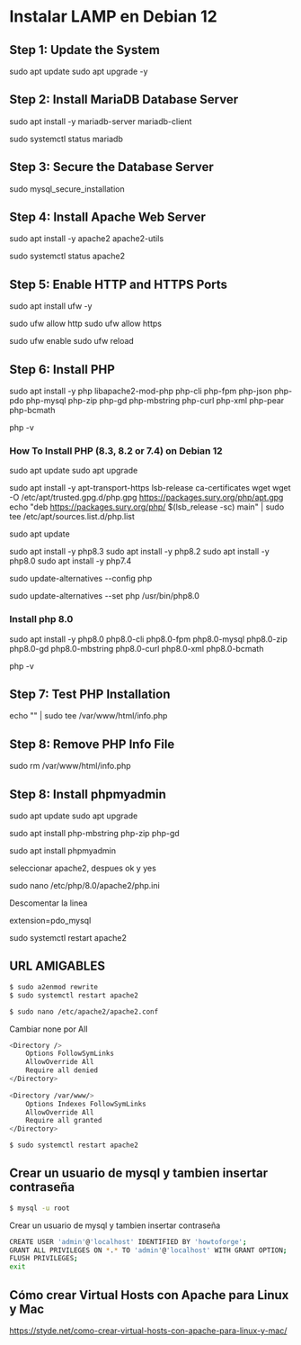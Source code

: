 # Instalar LAMP en Debian 12

## Step 1: Update the System

sudo apt update
sudo apt upgrade -y

## Step 2: Install MariaDB Database Server

sudo apt install -y mariadb-server mariadb-client

sudo systemctl status mariadb

## Step 3: Secure the Database Server

sudo mysql_secure_installation

## Step 4: Install Apache Web Server

sudo apt install -y apache2 apache2-utils

sudo systemctl status apache2

## Step 5: Enable HTTP and HTTPS Ports

sudo apt install ufw -y

sudo ufw allow http
sudo ufw allow https

sudo ufw enable
sudo ufw reload

## Step 6: Install PHP

sudo apt install -y php libapache2-mod-php php-cli php-fpm php-json php-pdo php-mysql php-zip php-gd php-mbstring php-curl php-xml php-pear php-bcmath


php -v

### How To Install PHP (8.3, 8.2 or 7.4) on Debian 12

sudo apt update 
sudo apt upgrade

sudo apt install -y apt-transport-https lsb-release ca-certificates wget 
wget -O /etc/apt/trusted.gpg.d/php.gpg https://packages.sury.org/php/apt.gpg
echo "deb https://packages.sury.org/php/ $(lsb_release -sc) main" | sudo tee /etc/apt/sources.list.d/php.list 

sudo apt update

sudo apt install -y php8.3 
sudo apt install -y php8.2
sudo apt install -y php8.0 
sudo apt install -y php7.4 

sudo update-alternatives --config php

sudo update-alternatives --set php /usr/bin/php8.0 

### Install php 8.0

sudo apt install -y php8.0 php8.0-cli php8.0-fpm php8.0-mysql php8.0-zip php8.0-gd php8.0-mbstring php8.0-curl php8.0-xml php8.0-bcmath


php -v

## Step 7: Test PHP Installation

echo "<?php phpinfo(); ?>" | sudo tee /var/www/html/info.php

## Step 8: Remove PHP Info File

sudo rm /var/www/html/info.php


## Step 8: Install phpmyadmin

sudo apt update
sudo apt upgrade

sudo apt install php-mbstring php-zip php-gd

sudo apt install phpmyadmin

seleccionar apache2, despues ok y yes


sudo nano /etc/php/8.0/apache2/php.ini

Descomentar la linea

extension=pdo_mysql

sudo systemctl restart apache2

## URL AMIGABLES

```bash
$ sudo a2enmod rewrite
$ sudo systemctl restart apache2
```

```bash
$ sudo nano /etc/apache2/apache2.conf
```

Cambiar none por All

```bash
<Directory />
	Options FollowSymLinks
	AllowOverride All 
	Require all denied
</Directory>
 
<Directory /var/www/>
	Options Indexes FollowSymLinks
	AllowOverride All
	Require all granted
</Directory>
```


```bash
$ sudo systemctl restart apache2
```

## Crear un usuario de mysql y tambien insertar contraseña 

```bash
$ mysql -u root
```

Crear un usuario de mysql y tambien insertar contraseña
```bash
CREATE USER 'admin'@'localhost' IDENTIFIED BY 'howtoforge';
GRANT ALL PRIVILEGES ON *.* TO 'admin'@'localhost' WITH GRANT OPTION;
FLUSH PRIVILEGES;
exit
```


## Cómo crear Virtual Hosts con Apache para Linux y Mac

https://styde.net/como-crear-virtual-hosts-con-apache-para-linux-y-mac/